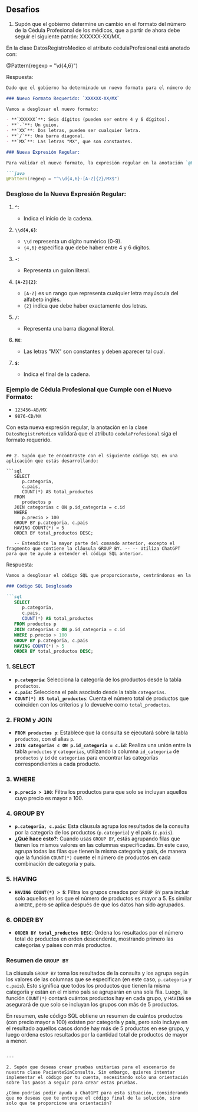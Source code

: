 ## Desafios

1. Supón que el gobierno determine un cambio en el formato del número de la Cédula Profesional de los médicos, que a partir de ahora debe seguir el siguiente patrón: XXXXXX-XX/MX.

En la clase DatosRegistroMedico el atributo cedulaProfesional está anotado con:

@Pattern(regexp = "\\d{4,6}")

Respuesta:

```markdown
Dado que el gobierno ha determinado un nuevo formato para el número de la Cédula Profesional de los médicos, que debe seguir el patrón `XXXXXX-XX/MX`, la expresión regular actual en la clase `DatosRegistroMedico`, que es `@Pattern(regexp = "\\d{4,6}")`, no es suficiente para validar este nuevo formato.

### Nuevo Formato Requerido: `XXXXXX-XX/MX`

Vamos a desglosar el nuevo formato:

- **`XXXXXX`**: Seis dígitos (pueden ser entre 4 y 6 dígitos).
- **`-`**: Un guion.
- **`XX`**: Dos letras, pueden ser cualquier letra.
- **`/`**: Una barra diagonal.
- **`MX`**: Las letras "MX", que son constantes.

### Nueva Expresión Regular:

Para validar el nuevo formato, la expresión regular en la anotación `@Pattern` debería modificarse de la siguiente manera:

```java
@Pattern(regexp = "^\\d{4,6}-[A-Z]{2}/MX$")
```

### Desglose de la Nueva Expresión Regular:

1. **`^`**:
   - Indica el inicio de la cadena.

2. **`\\d{4,6}`**:
   - `\\d` representa un dígito numérico (0-9).
   - `{4,6}` especifica que debe haber entre 4 y 6 dígitos.

3. **`-`**:
   - Representa un guion literal.

4. **`[A-Z]{2}`**:
   - `[A-Z]` es un rango que representa cualquier letra mayúscula del alfabeto inglés.
   - `{2}` indica que debe haber exactamente dos letras.

5. **`/`**:
   - Representa una barra diagonal literal.

6. **`MX`**:
   - Las letras "MX" son constantes y deben aparecer tal cual.

7. **`$`**:
   - Indica el final de la cadena.

### Ejemplo de Cédula Profesional que Cumple con el Nuevo Formato:

- `123456-AB/MX`
- `9876-CD/MX`

Con esta nueva expresión regular, la anotación en la clase `DatosRegistroMedico` validará que el atributo `cedulaProfesional` siga el formato requerido.
```

## 2. Supón que te encontraste con el siguiente código SQL en una aplicación que estás desarrollando:

```sql
   SELECT 
      p.categoria, 
      c.pais, 
      COUNT(*) AS total_productos
   FROM 
      productos p
   JOIN categorias c ON p.id_categoria = c.id
   WHERE 
      p.precio > 100
   GROUP BY p.categoria, c.pais
   HAVING COUNT(*) > 5
   ORDER BY total_productos DESC;
   
   -- Entendiste la mayor parte del comando anterior, excepto el fragmento que contiene la cláusula GROUP BY. -- -- Utiliza ChatGPT para que te ayude a entender el código SQL anterior.
```

Respuesta:

```markdown
Vamos a desglosar el código SQL que proporcionaste, centrándonos en la cláusula `GROUP BY` y cómo funciona en el contexto de esta consulta.

### Código SQL Desglosado

```sql
   SELECT 
      p.categoria, 
      c.pais, 
      COUNT(*) AS total_productos
   FROM productos p
   JOIN categorias c ON p.id_categoria = c.id
   WHERE p.precio > 100
   GROUP BY p.categoria, c.pais
   HAVING COUNT(*) > 5
   ORDER BY total_productos DESC;
```

### 1. **SELECT**
   - **`p.categoria`**: Selecciona la categoría de los productos desde la tabla `productos`.
   - **`c.pais`**: Selecciona el país asociado desde la tabla `categorias`.
   - **`COUNT(*) AS total_productos`**: Cuenta el número total de productos que coinciden con los criterios y lo devuelve como `total_productos`.

### 2. **FROM y JOIN**
   - **`FROM productos p`**: Establece que la consulta se ejecutará sobre la tabla `productos`, con el alias `p`.
   - **`JOIN categorias c ON p.id_categoria = c.id`**: Realiza una unión entre la tabla `productos` y `categorias`, utilizando la columna `id_categoria` de `productos` y `id` de `categorias` para encontrar las categorías correspondientes a cada producto.

### 3. **WHERE**
   - **`p.precio > 100`**: Filtra los productos para que solo se incluyan aquellos cuyo precio es mayor a 100.

### 4. **GROUP BY**
   - **`p.categoria, c.pais`**: Esta cláusula agrupa los resultados de la consulta por la categoría de los productos (`p.categoria`) y el país (`c.pais`).
   - **¿Qué hace esto?**: Cuando usas `GROUP BY`, estás agrupando filas que tienen los mismos valores en las columnas especificadas. En este caso, agrupa todas las filas que tienen la misma categoría y país, de manera que la función `COUNT(*)` cuente el número de productos en cada combinación de categoría y país.

### 5. **HAVING**
   - **`HAVING COUNT(*) > 5`**: Filtra los grupos creados por `GROUP BY` para incluir solo aquellos en los que el número de productos es mayor a 5. Es similar a `WHERE`, pero se aplica después de que los datos han sido agrupados.

### 6. **ORDER BY**
   - **`ORDER BY total_productos DESC`**: Ordena los resultados por el número total de productos en orden descendente, mostrando primero las categorías y países con más productos.

### Resumen de `GROUP BY`

La cláusula `GROUP BY` toma los resultados de la consulta y los agrupa según los valores de las columnas que se especifican (en este caso, `p.categoria` y `c.pais`). Esto significa que todos los productos que tienen la misma categoría y están en el mismo país se agruparán en una sola fila. Luego, la función `COUNT(*)` contará cuántos productos hay en cada grupo, y `HAVING` se asegurará de que solo se incluyan los grupos con más de 5 productos.

En resumen, este código SQL obtiene un resumen de cuántos productos (con precio mayor a 100) existen por categoría y país, pero solo incluye en el resultado aquellos casos donde hay más de 5 productos en ese grupo, y luego ordena estos resultados por la cantidad total de productos de mayor a menor.
```

---

2. Supón que deseas crear pruebas unitarias para el escenario de nuestra clase PacienteSinConsulta. Sin embargo, quieres intentar implementar el código por tu cuenta, necesitando solo una orientación sobre los pasos a seguir para crear estas pruebas.

¿Cómo podrías pedir ayuda a ChatGPT para esta situación, considerando que no deseas que te entregue el código final de la solución, sino solo que te proporcione una orientación?